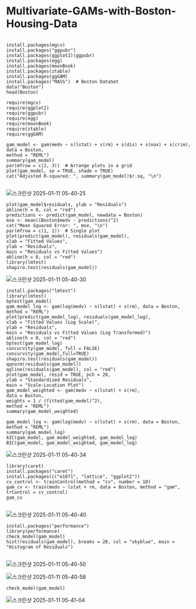# Multivariate-GAMs-with-Boston-Housing-Data

```

install.packages(mgcv)
install.packages("ggpubr")
install.packages(ggplot2)(ggpubr)
install.packages(egg)
install.packages(moonBook)
install.packages(ztable)
install.packages(ggGAM)
install.packages("MASS")  # Boston DataSet
data("Boston")  
head(Boston)    

require(mgcv)
require(ggplot2)
require(ggpubr)
require(egg)
require(moonBook)
require(ztable)
require(ggGAM)

```

```
gam_model <- gam(medv ~ s(lstat) + s(rm) + s(dis) + s(nox) + s(crim),
data = Boston,
method = "REML")
summary(gam_model)
par(mfrow = c(2, 3))  # Arrange plots in a grid
plot(gam_model, se = TRUE, shade = TRUE)
cat("Adjusted R-squared: ", summary(gam_model)$r.sq, "\n")


```



![스크린샷 2025-01-11 05-40-25](https://github.com/user-attachments/assets/5f6b951a-ac65-4877-b11d-9cf1a1945cc0)

```
plot(gam_model$residuals, ylab = "Residuals")
abline(h = 0, col = "red")
predictions <- predict(gam_model, newdata = Boston)
mse <- mean((Boston$medv - predictions)^2)
cat("Mean Squared Error: ", mse, "\n")
par(mfrow = c(1, 1))  # Single plot
plot(predict(gam_model), residuals(gam_model),
xlab = "Fitted Values",
ylab = "Residuals",
main = "Residuals vs Fitted Values")
abline(h = 0, col = "red")
library(lmtest)
shapiro.test(residuals(gam_model))

```

![스크린샷 2025-01-11 05-40-30](https://github.com/user-attachments/assets/fa0ee1b6-3037-4151-ba36-4982e6a00cdc)

```
install.packages("lmtest")
library(lmtest)
bptest(gam_model)
gam_model_log <- gam(log(medv) ~ s(lstat) + s(rm), data = Boston, method = "REML")
plot(predict(gam_model_log), residuals(gam_model_log),
xlab = "Fitted Values (Log Scale)",
ylab = "Residuals",
main = "Residuals vs Fitted Values (Log Transformed)")
abline(h = 0, col = "red")
bptest(gam_model_log)
concurvity(gam_model, full = FALSE)
concurvity(gam_model,full=TRUE)
shapiro.test(residuals(gam_model))
qqnorm(residuals(gam_model))
qqline(residuals(gam_model), col = "red")
plot(gam_model, resid = TRUE, pch = 20,
ylab = "Standardized Residuals",
main = "Scale-Location Plot")
gam_model_weighted <- gam(medv ~ s(lstat) + s(rm),
data = Boston,
weights = 1 / (fitted(gam_model)^2),
method = "REML")
summary(gam_model_weighted)

gam_model_log <- gam(log(medv) ~ s(lstat) + s(rm), data = Boston, method = "REML")
summary(gam_model_log)
AIC(gam_model, gam_model_weighted, gam_model_log)
BIC(gam_model, gam_model_weighted, gam_model_log)

```


![스크린샷 2025-01-11 05-40-34](https://github.com/user-attachments/assets/cb2e7a8f-c860-4701-a892-6e46b6802c58)

```
library(caret)
install.packages("caret")
install.packages(c("e1071", "lattice", "ggplot2"))
cv_control <- trainControl(method = "cv", number = 10)
gam_cv <- train(medv ~ lstat + rm, data = Boston, method = "gam", trControl = cv_control)
gam_cv


```

![스크린샷 2025-01-11 05-40-40](https://github.com/user-attachments/assets/53b9bab6-ebf5-49d0-b0d7-630afbbd65e8)

```
install.packages("performance")
library(performance)
check_model(gam_model)
hist(residuals(gam_model), breaks = 20, col = "skyblue", main = "Histogram of Residuals")


```


![스크린샷 2025-01-11 05-40-50](https://github.com/user-attachments/assets/767710e5-9dfd-42e1-959d-1f015f5176e3)




![스크린샷 2025-01-11 05-40-58](https://github.com/user-attachments/assets/8d869e00-41e2-4de5-974d-7b76a7034829)

```
check_model(gam_model)
```

![스크린샷 2025-01-11 05-41-04](https://github.com/user-attachments/assets/fdb34007-8ddf-4a74-8a71-6624395edb3a)


